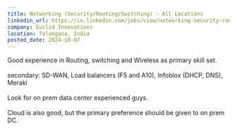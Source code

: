 ```yaml
---
title: Networking (Security/Routing/Switching) - All Locations
linkedin_url: https://in.linkedin.com/jobs/view/networking-security-routing-switching-all-locations-at-euclid-innovations-4041988465?position=42&pageNum=0&refId=dElrHFGNNPEPJRPLEL7ZfA%3D%3D&trackingId=2i%2F0%2FTwj8WXLww39CUhqTg%3D%3D
company: Euclid Innovations
location: Telangana, India
posted_date: 2024-10-07
---
```


<div class="description__text description__text--rich">
<section class="show-more-less-html" data-max-lines="5">
<div class="show-more-less-html__markup show-more-less-html__markup--clamp-after-5 relative overflow-hidden">
          Good experience in Routing, switching and Wireless as primary skill set.<br/><br/>secondary: SD-WAN, Load balancers (F5 and A10), Infoblox (DHCP, DNS), Meraki<br/><br/>Look for on prem data center experienced guys.<br/><br/>Cloud is also good, but the primary preference should be given to on prem DC.
        </div>


<!-- --> </section>
</div>